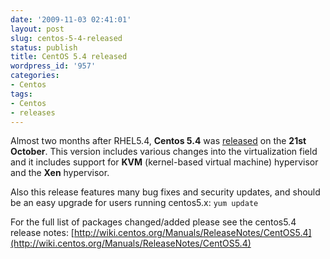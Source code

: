 ```yaml
---
date: '2009-11-03 02:41:01'
layout: post
slug: centos-5-4-released
status: publish
title: CentOS 5.4 released
wordpress_id: '957'
categories:
- Centos
tags:
- Centos
- releases
---
```


Almost two months after RHEL5.4, **Centos 5.4** was [released](http://lists.centos.org/pipermail/centos-announce/2009-October/016195.html) on the **21st October**. This version includes various changes into the virtualization field and it includes support for **KVM** (kernel-based virtual machine) hypervisor and the **Xen** hypervisor.

Also this release features many bug fixes and security updates, and should be an easy upgrade for users running centos5.x:
`yum update`

For the full list of packages changed/added please see the centos5.4 release notes: [http://wiki.centos.org/Manuals/ReleaseNotes/CentOS5.4](http://wiki.centos.org/Manuals/ReleaseNotes/CentOS5.4)

